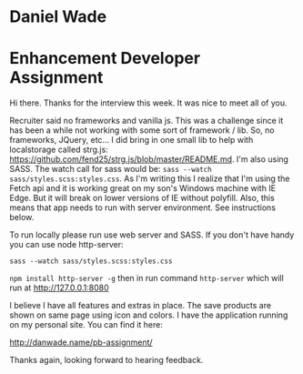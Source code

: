 # Daniel Wade
# Enhancement Developer Assignment

Hi there. Thanks for the interview this week. It was nice to meet all of you.

Recruiter said no frameworks and vanilla js. This was a challenge since it has been a while not working with some sort of framework / lib.  So, no frameworks, JQuery, etc... I did bring in one small lib to help with localstorage called strg.js: https://github.com/fend25/strg.js/blob/master/README.md. I'm also using SASS. The watch call for sass would be: `sass --watch sass/styles.scss:styles.css`. As I'm writing this I realize that I'm using the Fetch api and it is working great on my son's Windows machine with IE Edge. But it will break on lower versions of IE without polyfill. Also, this means that app needs to run with server environment. See instructions below.

To run locally please run use web server and SASS. If you don't have handy you can use node http-server:

`sass --watch sass/styles.scss:styles.css`

`npm install http-server -g` then in run command `http-server` which will run at http://127.0.0.1:8080

I believe I have all features and extras in place. The save products are shown on same page using icon and colors. I have the application running on my personal site. You can find it here:

http://danwade.name/pb-assignment/

Thanks again, looking forward to hearing feedback.



